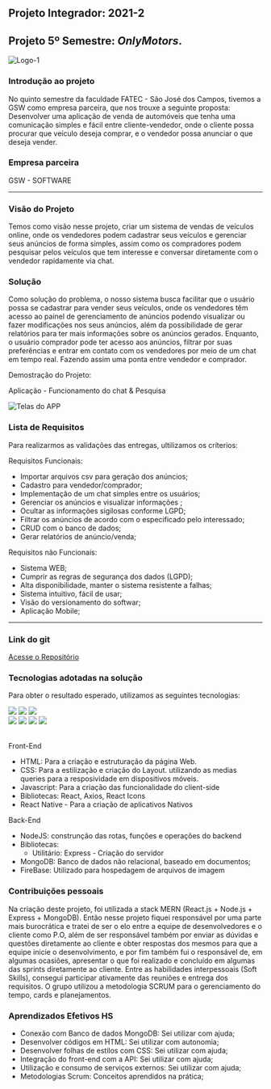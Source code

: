 ## Projeto Integrador: 2021-2

## Projeto 5º Semestre: ***OnlyMotors***.
<img src="https://i.ibb.co/7YK8RV4/Logo-1.png" alt="Logo-1" border="0" />

### Introdução ao projeto

No quinto semestre da faculdade FATEC - São José dos Campos, tivemos a GSW como empresa parceira, que nos trouxe a seguinte proposta: Desenvolver uma aplicação de venda de automóveis que tenha uma comunicação simples e fácil entre cliente-vendedor, onde o cliente possa procurar que veículo deseja comprar, e o vendedor possa anunciar o que deseja vender.
 
### Empresa parceira

GSW - SOFTWARE
***
### Visão do Projeto

Temos como visão nesse projeto, criar um sistema de vendas de veículos online, onde os vendedores 
podem cadastrar seus veículos e gerenciar seus anúncios de forma simples, assim como os 
compradores podem pesquisar pelos veículos que tem interesse e conversar diretamente 
com o vendedor rapidamente via chat.

### Solução

Como solução do problema, o nosso sistema busca facilitar que o usuário possa se cadastrar para vender seus 
veículos, onde os vendedores têm acesso ao painel de gerenciamento de anúncios 
podendo visualizar ou fazer modificações nos seus anúncios, além da possibilidade de 
gerar relatórios para ter mais informações sobre os anúncios gerados. Enquanto, o usuário 
comprador pode ter acesso aos anúncios, filtrar por suas preferências e entrar em contato 
com os vendedores por meio de um chat em tempo real. Fazendo assim uma ponta entre vendedor e comprador.

Demostração do Projeto:

Aplicação - Funcionamento do chat & Pesquisa

![Telas do APP](https://i.imgur.com/rv5bvbF.gif)

### Lista de Requisitos 

Para realizarmos as validações das entregas, ultilizamos os críterios:

Requisitos Funcionais: 

- Importar arquivos csv para geração dos anúncios;
- Cadastro para vendedor/comprador;
- Implementação de um chat simples entre os usuários;
- Gerenciar os anúncios e visualizar informações ;
- Ocultar as informações sigilosas conforme LGPD;
- Filtrar os anúncios de acordo com o especificado pelo interessado;
- CRUD com o banco de dados;
- Gerar relatórios de anúncio/venda;


Requisitos não Funcionais:

- Sistema WEB;
- Cumprir as regras de segurança dos dados (LGPD);
- Alta disponibilidade, manter o sistema resistente a falhas;
- Sistema intuitivo, fácil de usar;
- Visão do versionamento do softwar;
- Aplicação Mobile;

***

### Link do git
[Acesse o Repositório](https://github.com/onlymotors)


### Tecnologias adotadas na solução

Para obter o resultado esperado, utilizamos as seguintes tecnologias:

<img src="https://img.shields.io/badge/JavaScript-F7DF1E?style=for-the-badge&logo=javascript&logoColor=black"> <img src="https://img.shields.io/badge/React-20232A?style=for-the-badge&logo=react&logoColor=61DAFB"> <img src="https://img.shields.io/badge/Expo%20Go-black?style=for-the-badge&logo=expo&logoColor=white"> 
</br>
<img src="https://img.shields.io/badge/MongoDB-8bbf3d?style=for-the-badge&logo=MongoDB&logoColor=white  "> <img src="https://img.shields.io/badge/Node.js-8bbf3d?style=for-the-badge&logo=node.js&logoColor=white"> <img src="https://img.shields.io/badge/swagger-8bbf3d?style=for-the-badge&logo=swagger&logoColor=white"> <img src="https://img.shields.io/badge/firebase-yellow?style=for-the-badge&logo=firebase&logoColor=white"> 
</br>
</br>

Front-End
- HTML: Para a criação e estruturação da página Web.
- CSS: Para a estilização e criação do Layout. utilizando as medias queries para a resposividade em dispositivos móveis. 
- Javascript: Para a criação das funcionalidade do client-side
- Bibliotecas: React, Axios, React Icons
- React Native - Para a criação de aplicativos Nativos

Back-End
- NodeJS: construnção das rotas, funções e operações do backend
- Bibliotecas: 
  - Utilitário: Express - Criação do servidor
- MongoDB: Banco de dados não relacional, baseado em documentos;
- FireBase: Utilizado para hospedagem de arquivos de imagem
  

### Contribuições pessoais

Na criação deste projeto, foi utilizada a stack MERN (React.js + Node.js + Express + MongoDB). Então nesse projeto fiquei responsável por uma parte mais burocrática e tratei de ser o elo entre a equipe de desenvolvedores e o cliente como P.O, além de ser responsável também por enviar as dúvidas e questões diretamente ao cliente e obter respostas dos mesmos para que a equipe inicie o desenvolvimento, e por fim também fui o responsável de, em algumas ocasiões, apresentar o que foi realizado e concluído em algumas das sprints diretamente ao cliente.
Entre as habilidades interpessoais (Soft Skills), consegui participar ativamente das reuniões e entrega dos requisitos. O grupo utilizou a metodologia SCRUM para o gerenciamento do tempo, cards e planejamentos.

### Aprendizados Efetivos HS

- Conexão com Banco de dados MongoDB: Sei utilizar com ajuda;
- Desenvolver códigos em HTML: Sei utilizar com autonomia;
- Desenvolver folhas de estilos com CSS: Sei utilizar com ajuda;
- Integração do front-end com a API: Sei utilizar com ajuda;
- Utilização e consumo de serviços externos: Sei utilizar com ajuda;
- Metodologias Scrum: Conceitos aprendidos na prática;
